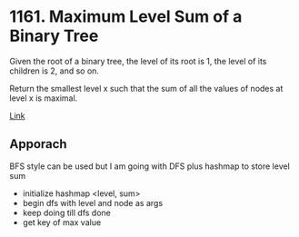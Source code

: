 # 1161. Maximum Level Sum of a Binary Tree

Given the root of a binary tree, the level of its root is 1, the level of its children is 2, and so on.

Return the smallest level x such that the sum of all the values of nodes at level x is maximal.

[Link](https://leetcode.com/problems/maximum-level-sum-of-a-binary-tree/description/)

## Apporach

BFS style can be used but I am going with DFS plus hashmap to store level sum

- initialize hashmap <level, sum>
- begin dfs with level and node as args
- keep doing till dfs done
- get key of max value